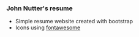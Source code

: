 ### John Nutter's resume

- Simple resume website created with bootstrap
- Icons using [fontawesome](https://fontawesome.com/)